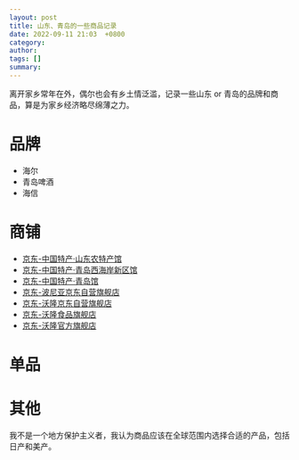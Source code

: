 ```yaml
---
layout: post
title: 山东、青岛的一些商品记录
date: 2022-09-11 21:03  +0800
category: 
author: 
tags: []
summary: 
---
```

离开家乡常年在外，偶尔也会有乡土情泛滥，记录一些山东 or 青岛的品牌和商品，算是为家乡经济略尽绵薄之力。

# 品牌
- 海尔
- 青岛啤酒
- 海信

# 商铺
- [京东-中国特产·山东农特产馆](https://mall.jd.com/index-10383195.html)
- [京东-中国特产·青岛西海岸新区馆](https://mall.jd.com/index-10355703.html)
- [京东-中国特产·青岛馆](https://mall.jd.com/index-674171.html#)
- [京东-波尼亚京东自营旗舰店](https://mall.jd.com/index-1000086838.html)
- [京东-沃隆京东自营旗舰店](https://mall.jd.com/index-1000084403.html)
- [京东-沃隆食品旗舰店](https://mall.jd.com/index-750638.html)
- [京东-沃隆官方旗舰店](https://mall.jd.com/index-204992.html)


# 单品


# 其他
我不是一个地方保护主义者，我认为商品应该在全球范围内选择合适的产品，包括日产和美产。

